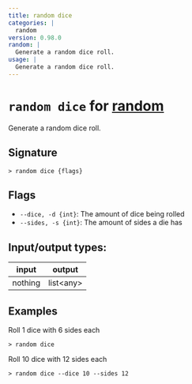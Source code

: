 ```yaml
---
title: random dice
categories: |
  random
version: 0.98.0
random: |
  Generate a random dice roll.
usage: |
  Generate a random dice roll.
---
```

<!-- This file is automatically generated. Please edit the command in https://github.com/nushell/nushell instead. -->

# `random dice` for [random](/commands/categories/random.md)

<div class='command-title'>Generate a random dice roll.</div>

## Signature

```> random dice {flags} ```

## Flags

 -  `--dice, -d {int}`: The amount of dice being rolled
 -  `--sides, -s {int}`: The amount of sides a die has


## Input/output types:

| input   | output    |
| ------- | --------- |
| nothing | list\<any\> |

## Examples

Roll 1 dice with 6 sides each
```nu
> random dice

```

Roll 10 dice with 12 sides each
```nu
> random dice --dice 10 --sides 12

```
